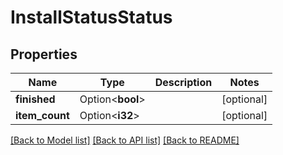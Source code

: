 # InstallStatusStatus

## Properties

Name | Type | Description | Notes
------------ | ------------- | ------------- | -------------
**finished** | Option<**bool**> |  | [optional]
**item_count** | Option<**i32**> |  | [optional]

[[Back to Model list]](../README.md#documentation-for-models) [[Back to API list]](../README.md#documentation-for-api-endpoints) [[Back to README]](../README.md)


